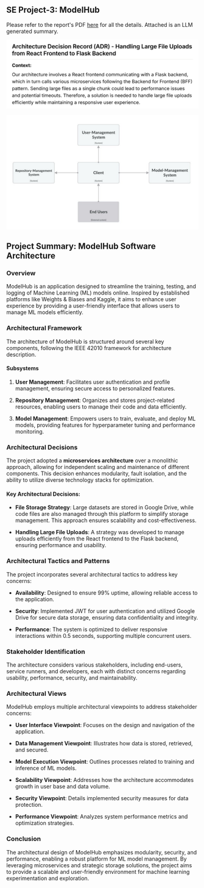 ## SE Project-3: ModelHub

Please refer to the report's PDF [here](https://github.com/FlightVin/few-software-engineering-projects/blob/main/project-3/SE%20Project-3%20report.pdf) for all the details. Attached is an LLM generated summary.

![ADR from Project 3](../images/project-3-1.png)

![Arch from Project 3](../images/project-3-2.png)

## Project Summary: ModelHub Software Architecture

### Overview
ModelHub is an application designed to streamline the training, testing, and logging of Machine Learning (ML) models online. Inspired by established platforms like Weights & Biases and Kaggle, it aims to enhance user experience by providing a user-friendly interface that allows users to manage ML models efficiently.

### Architectural Framework
The architecture of ModelHub is structured around several key components, following the IEEE 42010 framework for architecture description.

#### Subsystems
1. **User Management**: Facilitates user authentication and profile management, ensuring secure access to personalized features.
  
2. **Repository Management**: Organizes and stores project-related resources, enabling users to manage their code and data efficiently.

3. **Model Management**: Empowers users to train, evaluate, and deploy ML models, providing features for hyperparameter tuning and performance monitoring.

### Architectural Decisions
The project adopted a **microservices architecture** over a monolithic approach, allowing for independent scaling and maintenance of different components. This decision enhances modularity, fault isolation, and the ability to utilize diverse technology stacks for optimization.

#### Key Architectural Decisions:
- **File Storage Strategy**: Large datasets are stored in Google Drive, while code files are also managed through this platform to simplify storage management. This approach ensures scalability and cost-effectiveness.
  
- **Handling Large File Uploads**: A strategy was developed to manage uploads efficiently from the React frontend to the Flask backend, ensuring performance and usability.

### Architectural Tactics and Patterns
The project incorporates several architectural tactics to address key concerns:

- **Availability**: Designed to ensure 99% uptime, allowing reliable access to the application.
  
- **Security**: Implemented JWT for user authentication and utilized Google Drive for secure data storage, ensuring data confidentiality and integrity.

- **Performance**: The system is optimized to deliver responsive interactions within 0.5 seconds, supporting multiple concurrent users.

### Stakeholder Identification
The architecture considers various stakeholders, including end-users, service runners, and developers, each with distinct concerns regarding usability, performance, security, and maintainability.

### Architectural Views
ModelHub employs multiple architectural viewpoints to address stakeholder concerns:

- **User Interface Viewpoint**: Focuses on the design and navigation of the application.
  
- **Data Management Viewpoint**: Illustrates how data is stored, retrieved, and secured.

- **Model Execution Viewpoint**: Outlines processes related to training and inference of ML models.

- **Scalability Viewpoint**: Addresses how the architecture accommodates growth in user base and data volume.

- **Security Viewpoint**: Details implemented security measures for data protection.

- **Performance Viewpoint**: Analyzes system performance metrics and optimization strategies.

### Conclusion
The architectural design of ModelHub emphasizes modularity, security, and performance, enabling a robust platform for ML model management. By leveraging microservices and strategic storage solutions, the project aims to provide a scalable and user-friendly environment for machine learning experimentation and exploration.
